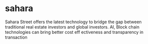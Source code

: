 # sahara
Sahara Street offers the latest technology to bridge the gap between traditional real estate investors and global investors. AI, Block chain technologies can bring better cost eff ectiveness and transparency in transaction
